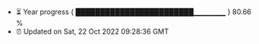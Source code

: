 - ⏳ Year progress { ████████████████████████▁▁▁▁▁▁ } 80.66 %
- ⏰ Updated on Sat, 22 Oct 2022 09:28:36 GMT

